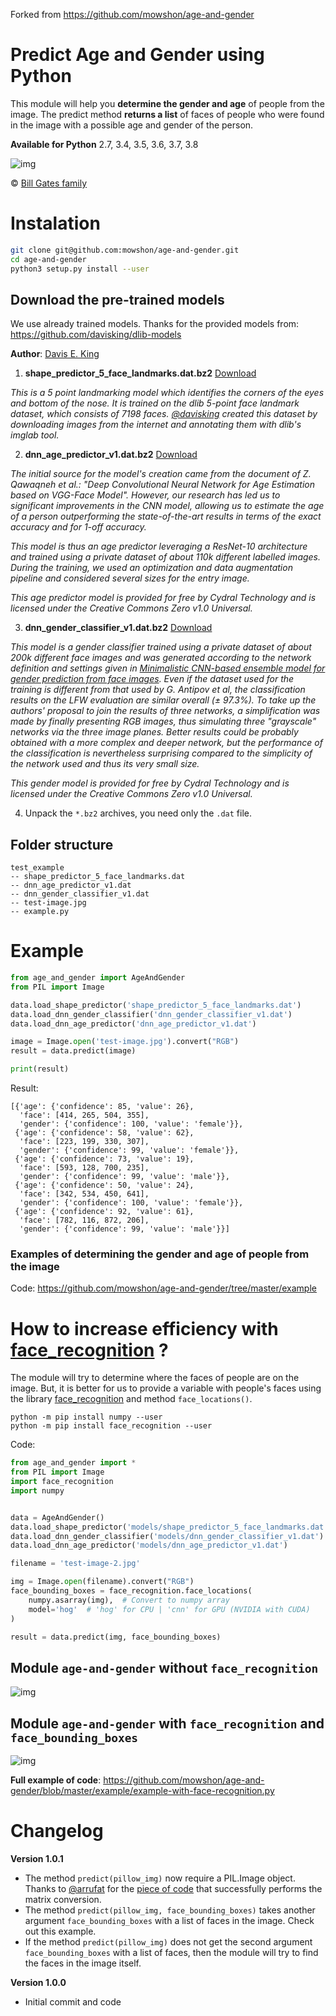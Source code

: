 Forked from https://github.com/mowshon/age-and-gender

# Predict Age and Gender using Python
This module will help you **determine the gender and age** of people from the image. The predict method **returns a list** of faces of people who were found in the image with a possible age and gender of the person.

**Available for Python** 2.7, 3.4, 3.5, 3.6, 3.7, 3.8

![img](https://raw.githubusercontent.com/mowshon/age-and-gender/master/example/result.jpg)

© [Bill Gates family](https://www.businessinsider.com/microsoft-bill-melinda-gates-drive-daughter-to-school-2019-4)

# Instalation

```bash
git clone git@github.com:mowshon/age-and-gender.git
cd age-and-gender
python3 setup.py install --user
```

## Download the pre-trained models

We use already trained models. Thanks for the provided models from: https://github.com/davisking/dlib-models

**Author**: [Davis E. King](https://github.com/davisking)

1. **shape_predictor_5_face_landmarks.dat.bz2** [Download](https://github.com/davisking/dlib-models/raw/master/shape_predictor_5_face_landmarks.dat.bz2)

_This is a 5 point landmarking model which identifies the corners of the eyes and bottom of the nose. It is trained on the dlib 5-point face landmark dataset, which consists of 7198 faces. [@davisking](https://github.com/davisking) created this dataset by downloading images from the internet and annotating them with dlib's imglab tool._
    
2. **dnn_age_predictor_v1.dat.bz2** [Download](https://github.com/davisking/dlib-models/raw/master/age-predictor/dnn_age_predictor_v1.dat.bz2)
    
_The initial source for the model's creation came from the document of Z. Qawaqneh et al.: "Deep Convolutional Neural Network for Age Estimation based on VGG-Face Model". However, our research has led us to significant improvements in the CNN model, allowing us to estimate the age of a person outperforming the state-of-the-art results in terms of the exact accuracy and for 1-off accuracy._

_This model is thus an age predictor leveraging a ResNet-10 architecture and trained using a private dataset of about 110k different labelled images. During the training, we used an optimization and data augmentation pipeline and considered several sizes for the entry image._

_This age predictor model is provided for free by Cydral Technology and is licensed under the Creative Commons Zero v1.0 Universal._
    
3. **dnn_gender_classifier_v1.dat.bz2** [Download](https://github.com/davisking/dlib-models/raw/master/gender-classifier/dnn_gender_classifier_v1.dat.bz2)

_This model is a gender classifier trained using a private dataset of about 200k different face images and was generated according to the network definition and settings given in [Minimalistic CNN-based ensemble model for gender prediction from face images](http://www.eurecom.fr/fr/publication/4768/download/mm-publi-4768.pdf). Even if the dataset used for the training is different from that used by G. Antipov et al, the classification results on the LFW evaluation are similar overall (± 97.3%). To take up the authors' proposal to join the results of three networks, a simplification was made by finally presenting RGB images, thus simulating three "grayscale" networks via the three image planes. Better results could be probably obtained with a more complex and deeper network, but the performance of the classification is nevertheless surprising compared to the simplicity of the network used and thus its very small size._

_This gender model is provided for free by Cydral Technology and is licensed under the Creative Commons Zero v1.0 Universal._
    
4. Unpack the `*.bz2` archives, you need only the `.dat` file.

## Folder structure

```
test_example
-- shape_predictor_5_face_landmarks.dat
-- dnn_age_predictor_v1.dat
-- dnn_gender_classifier_v1.dat
-- test-image.jpg
-- example.py
```

# Example

```python
from age_and_gender import AgeAndGender
from PIL import Image

data.load_shape_predictor('shape_predictor_5_face_landmarks.dat')
data.load_dnn_gender_classifier('dnn_gender_classifier_v1.dat')
data.load_dnn_age_predictor('dnn_age_predictor_v1.dat')

image = Image.open('test-image.jpg').convert("RGB")
result = data.predict(image)

print(result)
```

Result:

```
[{'age': {'confidence': 85, 'value': 26},
  'face': [414, 265, 504, 355],
  'gender': {'confidence': 100, 'value': 'female'}},
 {'age': {'confidence': 58, 'value': 62},
  'face': [223, 199, 330, 307],
  'gender': {'confidence': 99, 'value': 'female'}},
 {'age': {'confidence': 73, 'value': 19},
  'face': [593, 128, 700, 235],
  'gender': {'confidence': 99, 'value': 'male'}},
 {'age': {'confidence': 50, 'value': 24},
  'face': [342, 534, 450, 641],
  'gender': {'confidence': 100, 'value': 'female'}},
 {'age': {'confidence': 92, 'value': 61},
  'face': [782, 116, 872, 206],
  'gender': {'confidence': 99, 'value': 'male'}}]
```

### Examples of determining the gender and age of people from the image
Code: https://github.com/mowshon/age-and-gender/tree/master/example

# How to increase efficiency with [face_recognition](https://github.com/ageitgey/face_recognition) ?

The module will try to determine where the faces of people are on the image. But, it is better for us to provide a variable with people's faces using the library [face_recognition](https://github.com/ageitgey/face_recognition) and method `face_locations()`.

```
python -m pip install numpy --user
python -m pip install face_recognition --user
```

Code:

```python
from age_and_gender import *
from PIL import Image
import face_recognition
import numpy


data = AgeAndGender()
data.load_shape_predictor('models/shape_predictor_5_face_landmarks.dat')
data.load_dnn_gender_classifier('models/dnn_gender_classifier_v1.dat')
data.load_dnn_age_predictor('models/dnn_age_predictor_v1.dat')

filename = 'test-image-2.jpg'

img = Image.open(filename).convert("RGB")
face_bounding_boxes = face_recognition.face_locations(
    numpy.asarray(img),  # Convert to numpy array
    model='hog'  # 'hog' for CPU | 'cnn' for GPU (NVIDIA with CUDA)
)

result = data.predict(img, face_bounding_boxes)
```

## Module `age-and-gender` without `face_recognition`

![img](https://raw.githubusercontent.com/mowshon/age-and-gender/master/example/result-2-default.jpg)

## Module `age-and-gender` with `face_recognition` and `face_bounding_boxes`

![img](https://raw.githubusercontent.com/mowshon/age-and-gender/master/example/result-2.jpg)

**Full example of code**: https://github.com/mowshon/age-and-gender/blob/master/example/example-with-face-recognition.py



# Changelog

**Version 1.0.1**
- The method `predict(pillow_img)` now require a PIL.Image object. Thanks to [@arrufat](https://github.com/arrufat) for the [piece of code](https://github.com/arrufat/wallyfinder/blob/2a3ddc1af2b676ad434574fecd9be0004c0fcc23/src/wallyfinder.cpp#L8-L42) that successfully performs the matrix conversion.
- The method `predict(pillow_img, face_bounding_boxes)` takes another argument `face_bounding_boxes` with a list of faces in the image. Check out this example. 
- If the method `predict(pillow_img)` does not get the second argument `face_bounding_boxes` with a list of faces, then the module will try to find the faces in the image itself.

**Version 1.0.0**
- Initial commit and code
